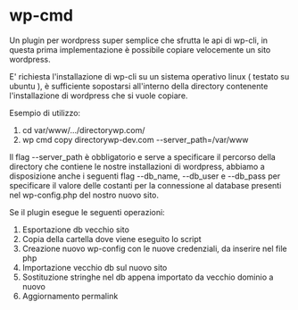 # wp-cmd

Un plugin per wordpress super semplice che sfrutta le api di wp-cli, in questa prima implementazione è possibile copiare velocemente un sito wordpress.

E' richiesta l'installazione di wp-cli su un sistema operativo linux ( testato su ubuntu ), è sufficiente sopostarsi all'interno della directory contenente l'installazione di wordpress che si vuole copiare.

Esempio di utilizzo:

1. cd var/www/.../directorywp.com/
2. wp cmd copy directorywp-dev.com --server_path=/var/www

Il flag --server_path è obbligatorio e serve a specificare il percorso della directory che contiene le nostre installazioni di wordpress, abbiamo a disposizione anche i seguenti flag --db_name, --db_user e --db_pass per specificare il valore delle costanti per la connessione al database presenti nel wp-config.php del nostro nuovo sito.

Se 
il plugin esegue le seguenti operazioni:

1. Esportazione db vecchio sito
2. Copia della cartella dove viene eseguito lo script
3. Creazione nuovo wp-config con le nuove credenziali, da inserire nel file php
4. Importazione vecchio db sul nuovo sito
5. Sostituzione stringhe nel db appena importato da vecchio dominio a nuovo
6. Aggiornamento permalink
